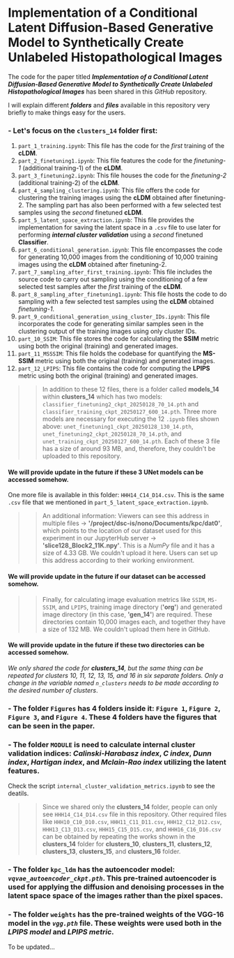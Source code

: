 # Implementation of a Conditional Latent Diffusion-Based Generative Model to Synthetically Create Unlabeled Histopathological Images

The code for the paper titled _**Implementation of a Conditional Latent Diffusion-Based Generative Model to Synthetically Create Unlabeled Histopathological Images**_ has been shared in this _GitHub_ repository.

I will explain different _**folders**_ and _**files**_ available in this repository very briefly to make things easy for the users.

### - Let's focus on the `clusters_14` folder first:
1. `part_1_training.ipynb`: This file has the code for the _first_ training of the **cLDM**.
2. `part_2_finetuning1.ipynb`: This file features the code for the _finetuning-1_ (additional training-1) of the **cLDM**.
3. `part_3_finetuning2.ipynb`: This file houses the code for the _finetuning-2_ (additional training-2) of the **cLDM**.
4. `part_4_sampling_clustering.ipynb`: This file offers the code for clustering the training images using the **cLDM** obtained after finetuning-2. The sampling part has also been performed with a few selected test samples using the _second_ finetuned **cLDM**.
5. `part_5_latent_space_extraction.ipynb`: This file provides the implementation for saving the latent space in a `.csv` file to use later for performing _**internal cluster validation**_ using a _second_ finetuned **Classifier**.
6. `part_6_conditional_generation.ipynb`: This file encompasses the code for generating 10,000 images from the conditioning of 10,000 training images using the **cLDM** obtained after finetuning-2.
7. `part_7_sampling_after_first_training.ipynb`: This file includes the source code to carry out sampling using the conditioning of a few selected test samples after the _first_ training of the **cLDM**.
8. `part_8_sampling_after_finetuning1.ipynb`: This file hosts the code to do sampling with a few selected test samples using the **cLDM** obtained _finetuning-1_.
9. `part_9_conditional_generation_using_cluster_IDs.ipynb`: This file incorporates the code for generating similar samples seen in the clustering output of the training images using only cluster IDs.
10. `part_10_SSIM`: This file stores the code for calculating the **SSIM** metric using both the original (training) and generated images.
11. `part_11_MSSSIM`: This file holds the codebase for quantifying the **MS-SSIM** metric using both the original (training) and generated images.
12. `part_12_LPIPS`: This file contains the code for computing the **LPIPS** metric using both the original (training) and generated images.

>> In addition to these 12 files, there is a folder called **models_14** within **clusters_14** which has two models: `classifier_finetuning2_ckpt_20250128_70_14.pth` and `classifier_training_ckpt_20250127_600_14.pth`. Three more models are necessary for executing the 12 `.ipynb` files shown above: `unet_finetuning1_ckpt_20250128_130_14.pth`, `unet_finetuning2_ckpt_20250128_70_14.pth`, and `unet_training_ckpt_20250127_600_14.pth`. Each of these 3 file has a size of around 93 MB, and, therefore, they couldn't be uploaded to this repository.

#### We will provide update in the future if these 3 UNet models can be accessed somehow.

One more file is available in this folder: `HHH14_C14_D14.csv`. This is the same `.csv` file that we mentioned in `part_5_latent_space_extraction.ipynb`.

>> An additional information: Viewers can see this address in multiple files -> **'/project/dsc-is/nono/Documents/kpc/dat0'**, which points to the location of our dataset used for this experiment in our JupyterHub server -> **'slice128_Block2_11K.npy'**. This is a _NumPy_ file and it has a size of 4.33 GB. We couldn't upload it here. Users can set up this address according to their working environment.

#### We will provide update in the future if our dataset can be accessed somehow.

>> Finally, for calculating image evaluation metrics like `SSIM`, `MS-SSIM`, and `LPIPS`, training image directory (**'org'**) and generated image directory (in this case, **'gen_14'**) are required. These directories contain 10,000 images each, and together they have a size of 132 MB. We couldn't upload them here in GitHub.

#### We will provide update in the future if these two directories can be accessed somehow.

_We only shared the code for **clusters_14**, but the same thing can be repeated for clusters 10, 11, 12, 13, 15, and 16 in six separate folders. Only a change in the variable named `n_clusters` needs to be made according to the desired number of clusters_.

### - The folder `Figures` has 4 folders inside it: `Figure 1`, `Figure 2`, `Figure 3`, and `Figure 4`. These 4 folders have the figures that can be seen in the paper.

### - The folder `MODULE` is need to calculate internal cluster validation indices: _Calinski-Harabasz index_, _C index_, _Dunn index_, _Hartigan index_, and _Mclain-Rao index_ utilizing the latent features.

Check the script `internal_cluster_validation_metrics.ipynb` to see the deatils.

>> Since we shared only the **clusters_14** folder, people can only see `HHH14_C14_D14.csv` file in this repository. Other required files like `HHH10_C10_D10.csv`, `HHH11_C11_D11.csv`, `HHH12_C12_D12.csv`, `HHH13_C13_D13.csv`, `HHH15_C15_D15.csv`, and `HHH16_C16_D16.csv` can be obtained by repeating the works shown in the **clusters_14** folder for **clusters_10**, **clusters_11**, **clusters_12**, **clusters_13**, **clusters_15**, and **clusters_16** folder.

### - The folder `kpc_ldm` has the autoencoder model: _`vqvae_autoencoder_ckpt.pth`_. This pre-trained autoencoder is used for applying the diffusion and denoising processes in the latent space space of the images rather than the pixel spaces.

### - The folder `weights` has the pre-trained weights of the VGG-16 model in the _`vgg.pth`_ file. These weights were used both in the _LPIPS model_ and _LPIPS metric_.



To be updated...
